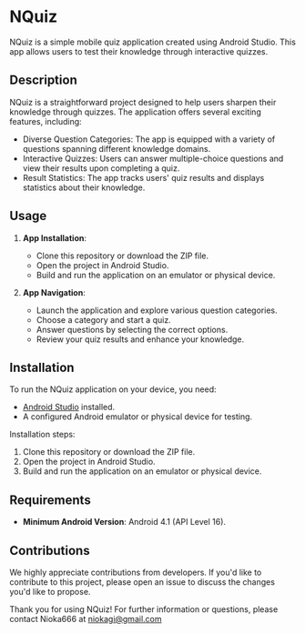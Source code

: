 # NQuiz

NQuiz is a simple mobile quiz application created using Android Studio. This app allows users to test their knowledge through interactive quizzes.

## Description

NQuiz is a straightforward project designed to help users sharpen their knowledge through quizzes. The application offers several exciting features, including:

- Diverse Question Categories: The app is equipped with a variety of questions spanning different knowledge domains.
- Interactive Quizzes: Users can answer multiple-choice questions and view their results upon completing a quiz.
- Result Statistics: The app tracks users' quiz results and displays statistics about their knowledge.

## Usage

1. **App Installation**:
   - Clone this repository or download the ZIP file.
   - Open the project in Android Studio.
   - Build and run the application on an emulator or physical device.

2. **App Navigation**:
   - Launch the application and explore various question categories.
   - Choose a category and start a quiz.
   - Answer questions by selecting the correct options.
   - Review your quiz results and enhance your knowledge.

## Installation

To run the NQuiz application on your device, you need:

- [Android Studio](https://developer.android.com/studio) installed.
- A configured Android emulator or physical device for testing.

Installation steps:

1. Clone this repository or download the ZIP file.
2. Open the project in Android Studio.
3. Build and run the application on an emulator or physical device.

## Requirements

- **Minimum Android Version**: Android 4.1 (API Level 16).

## Contributions

We highly appreciate contributions from developers. If you'd like to contribute to this project, please open an issue to discuss the changes you'd like to propose.

Thank you for using NQuiz! For further information or questions, please contact Nioka666 at niokagi@gmail.com
